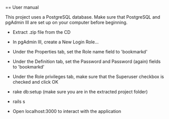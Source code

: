 == User manual

This project uses a PostgreSQL database. Make sure that PostgreSQL and pgAdmin III are set up on your computer before beginning.

* Extract .zip file from the CD

* In pgAdmin III, create a New Login Role...

* Under the Properties tab, set the Role name field to 'bookmarkd'

* Under the Definition tab, set the Password and Password (again) fields to 'bookmarkd'

* Under the Role privileges tab, make sure that the Superuser checkbox is checked and click OK

* rake db:setup (make sure you are in the extracted project folder)

* rails s

* Open localhost:3000 to interact with the application

